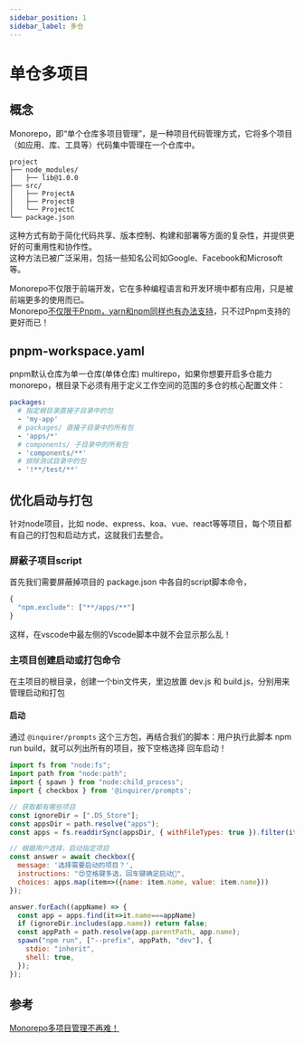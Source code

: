 ```yaml
---
sidebar_position: 1
sidebar_label: 多仓 
---
```


# 单仓多项目

## 概念
Monorepo，即“单个仓库多项目管理”，是一种项目代码管理方式，它将多个项目（如应用、库、工具等）代码集中管理在一个仓库中。
```shell
project
├── node_modules/
│   ├── lib@1.0.0
├── src/
│   ├── ProjectA
│   ├── ProjectB
│   └── ProjectC
└── package.json
```


这种方式有助于简化代码共享、版本控制、构建和部署等方面的复杂性，并提供更好的可重用性和协作性。   
这种方法已被广泛采用，包括一些知名公司如Google、Facebook和Microsoft等。


Monorepo不仅限于前端开发，它在多种编程语言和开发环境中都有应用，只是被前端更多的使用而已。   
Monorepo[不仅限于Pnpm，yarn和npm同样也有办法支持](https://juejin.cn/post/7241012621608140857)，只不过Pnpm支持的更好而已！


## pnpm-workspace.yaml
pnpm默认仓库为单一仓库(单体仓库) multirepo，如果你想要开启多仓能力 monorepo，根目录下必须有用于定义工作空间的范围的多仓的核心配置文件：

```yml title="pnpm-workspace.yaml"
packages:
  # 指定根目录直接子目录中的包
  - 'my-app'
  # packages/ 直接子目录中的所有包
  - 'apps/*'
  # components/ 子目录中的所有包
  - 'components/**'
  # 排除测试目录中的包
  - '!**/test/**'
```

## 优化启动与打包
针对node项目，比如 node、express、koa、vue、react等等项目，每个项目都有自己的打包和启动方式，这就我们去整合。

### 屏蔽子项目script
首先我们需要屏蔽掉项目的 package.json 中各自的script脚本命令，
```js .vscode/settings.json
{
  "npm.exclude": ["**/apps/**"]
}
```
这样，在vscode中最左侧的Vscode脚本中就不会显示那么乱！

### 主项目创建启动或打包命令
在主项目的根目录，创建一个bin文件夹，里边放置 dev.js 和 build.js，分别用来管理启动和打包

#### 启动
通过 `@inquirer/prompts` 这个三方包，再结合我们的脚本：用户执行此脚本 npm run build，就可以列出所有的项目，按下空格选择 回车启动！
```js
import fs from "node:fs";
import path from "node:path";
import { spawn } from "node:child_process";
import { checkbox } from '@inquirer/prompts';

// 获取都有哪些项目
const ignoreDir = [".DS_Store"];
const appsDir = path.resolve("apps");
const apps = fs.readdirSync(appsDir, { withFileTypes: true }).filter(it=>!ignoreDir.includes(it.name));

// 根据用户选择，启动指定项目
const answer = await checkbox({
  message: '选择需要启动的项目？',
  instructions: "😍空格键多选，回车键确定启动💏",
  choices: apps.map(item=>({name: item.name, value: item.name}))
});

answer.forEach((appName) => {
  const app = apps.find(it=>it.name===appName) 
  if (ignoreDir.includes(app.name)) return false;
  const appPath = path.resolve(app.parentPath, app.name);
  spawn("npm run", ["--prefix", appPath, "dev"], {
    stdio: "inherit",
    shell: true,
  });
});
```



## 参考
[Monorepo多项目管理不再难！](https://juejin.cn/post/7454035377106599963)
